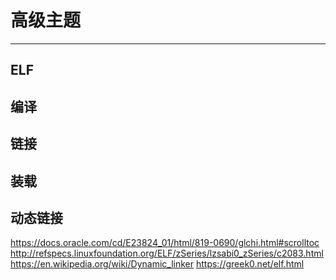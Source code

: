 # 高级主题
---

## ELF

## 编译

## 链接

## 装载


## 动态链接
https://docs.oracle.com/cd/E23824_01/html/819-0690/glchi.html#scrolltoc
http://refspecs.linuxfoundation.org/ELF/zSeries/lzsabi0_zSeries/c2083.html
https://en.wikipedia.org/wiki/Dynamic_linker
https://greek0.net/elf.html

